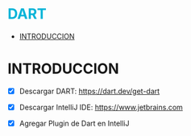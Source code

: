 <h1 style="color:#00b4d8">DART</h1>

- [INTRODUCCION](#introduccion)

# INTRODUCCION

- [x] Descargar DART: https://dart.dev/get-dart
- [x] Descargar IntelliJ IDE: https://www.jetbrains.com
- [x] Agregar Plugin de Dart en IntelliJ
























